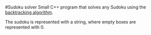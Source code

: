 #Sudoku solver
Small C++ program that solves any Sudoku using the [backtracking algorithm](https://en.wikipedia.org/wiki/Sudoku_solving_algorithms?oldformat=true#Backtracking).

The sudoku is represented with a string, where empty boxes are represented with 0.